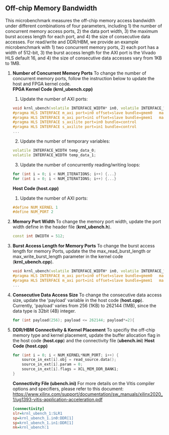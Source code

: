 ## Off-chip Memory Bandwidth
   This microbenchmark measures the off-chip memory access bandwidth under different combinations of four parameters, including 1) the number of concurrent memory access ports, 2) the data port width, 3) the maximum burst access length for each port, and 4) the size of consecutive data accesses. For read/write and DDR/HBM, we provide an example microbenchmark with 1) two concurrent memory ports, 2) each port has a width of 512-bit, 3) the burst access length for the AXI port is the Vivado HLS default 16, and 4) the size of consecutive data accesses vary from 1KB to 1MB. 
   
1. **Number of Concurrent Memory Ports**
    To change the number of concurrent memory ports, follow the instruction below to update the host and FPGA kernel code.     
    **FPGA Kernel Code (krnl_ubench.cpp)**
    1. Update the number of AXI ports:
      ```c++
      void krnl_ubench(volatile INTERFACE_WIDTH* in0, volatile INTERFACE_WIDTH* in1, const int size) {
      #pragma HLS INTERFACE m_axi port=in0 offset=slave bundle=gmem0   max_read_burst_length=16 
      #pragma HLS INTERFACE m_axi port=in1 offset=slave bundle=gmem1   max_read_burst_length=16 
      #pragma HLS INTERFACE s_axilite port=in0 bundle=control
      #pragma HLS INTERFACE s_axilite port=in1 bundle=control
      ...
      ```
    2. Update the number of temporary variables:
      ```c++
      volatile INTERFACE_WIDTH temp_data_0;
      volatile INTERFACE_WIDTH temp_data_1;
      ```
    3. Update the number of concurrently reading/writing loops:
      ```c++
      for (int i = 0; i < NUM_ITERATIONS; i++) {...}
      for (int i = 0; i < NUM_ITERATIONS; i++) {...}
      ```
    **Host Code (host.cpp)**
    1. Update the number of AXI ports:
      ```c++
      #define NUM_KERNEL 1
      #define NUM_PORT 2
      ```
    
2. **Memory Port Width**
    To change the memory port width, update the port width define in the header file (**krnl_ubench.h**).
      ```c++
      const int DWIDTH = 512;
      ```

3. **Burst Access Length for Memory Ports**
    To change the burst access length for memory Ports, update the the max_read_burst_length or max_write_burst_length parameter in the kernel code (**krnl_ubench.cpp**).
      ```c++
      void krnl_ubench(volatile INTERFACE_WIDTH* in0, volatile INTERFACE_WIDTH* in1, const int size) {
      #pragma HLS INTERFACE m_axi port=in0 offset=slave bundle=gmem0   max_read_burst_length=16 
      #pragma HLS INTERFACE m_axi port=in1 offset=slave bundle=gmem1   max_read_burst_length=16 
      ...
      ```

4. **Consecutive Data Access Size**
    To change the consecutive data access size, update the 'payload' variable in the host code (**host.cpp**). Currently, 'payload' varies from 256 (1KB) to 262144 (1MB), since the data type is 32bit (4B) integer. 
      ```c++
      for (int payload(256); payload <= 262144; payload*=2){
      ```

5. **DDR/HBM Connectivity & Kernel Placement**
    To specifiy the off-chip memory type and kernel placement, update the buffer allocation flag in the host code (**host.cpp**) and the connectivity file (**ubench.ini**)
    **Host Code (host.cpp)**
      ```c++
      for (int i = 0; i < NUM_KERNEL*NUM_PORT; i++) {
          source_in_ext[i].obj = read_source.data();
          source_in_ext[i].param = 0;
          source_in_ext[i].flags = XCL_MEM_DDR_BANK1;
      }
      ```
    **Connectivity File (ubench.ini)**
       For more details on the Vitis compiler options and specifiers, please refer to this document: https://www.xilinx.com/support/documentation/sw_manuals/xilinx2020_1/ug1393-vitis-application-acceleration.pdf
      ```ini
      [connectivity]
      slr=krnl_ubench_1:SLR1
      sp=krnl_ubench_1.in0:DDR[1]
      sp=krnl_ubench_1.in1:DDR[1]
      nk=krnl_ubench:1
      ```
    
